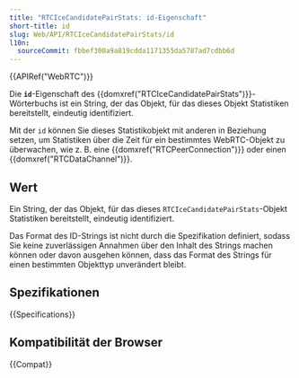 ```yaml
---
title: "RTCIceCandidatePairStats: id-Eigenschaft"
short-title: id
slug: Web/API/RTCIceCandidatePairStats/id
l10n:
  sourceCommit: fbbef300a9a819cdda1171355da5787ad7cdbb6d
---
```


{{APIRef("WebRTC")}}

Die **`id`**-Eigenschaft des {{domxref("RTCIceCandidatePairStats")}}-Wörterbuchs ist ein String, der das Objekt, für das dieses Objekt Statistiken bereitstellt, eindeutig identifiziert.

Mit der `id` können Sie dieses Statistikobjekt mit anderen in Beziehung setzen, um Statistiken über die Zeit für ein bestimmtes WebRTC-Objekt zu überwachen, wie z. B. eine {{domxref("RTCPeerConnection")}} oder einen {{domxref("RTCDataChannel")}}.

## Wert

Ein String, der das Objekt, für das dieses `RTCIceCandidatePairStats`-Objekt Statistiken bereitstellt, eindeutig identifiziert.

Das Format des ID-Strings ist nicht durch die Spezifikation definiert, sodass Sie keine zuverlässigen Annahmen über den Inhalt des Strings machen können oder davon ausgehen können, dass das Format des Strings für einen bestimmten Objekttyp unverändert bleibt.

## Spezifikationen

{{Specifications}}

## Kompatibilität der Browser

{{Compat}}
